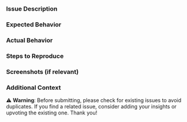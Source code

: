 
### Issue Description
<!-- Clearly describe the issue or feature request, providing as much detail as possible. -->

### Expected Behavior
<!-- What did you expect to happen? -->

### Actual Behavior
<!-- What actually happened? -->

### Steps to Reproduce
<!-- If applicable, provide steps to reproduce the issue. -->

### Screenshots (if relevant)
<!-- Include screenshots or code snippets to help explain the issue. -->

### Additional Context
<!-- Add any other context about the issue here. -->


⚠️ **Warning**: Before submitting, please check for existing issues to avoid duplicates. If you find a related issue, consider adding your insights or upvoting the existing one. Thank you!
